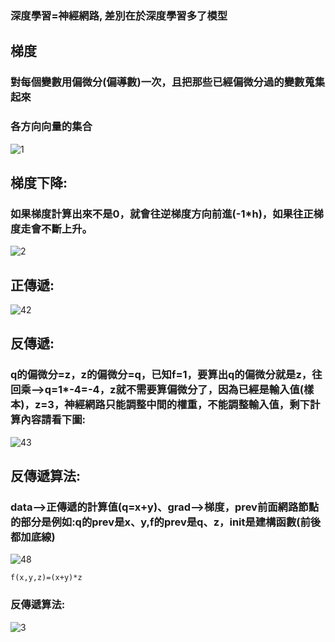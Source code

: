 ### 深度學習=神經網路, 差別在於深度學習多了模型


## 梯度
### 對每個變數用偏微分(偏導數)一次，且把那些已經偏微分過的變數蒐集起來
### 各方向向量的集合
![1](https://hackmd.io/_uploads/BkfBXncAT.png)

## 梯度下降:
### 如果梯度計算出來不是0，就會往逆梯度方向前進(-1*h)，如果往正梯度走會不斷上升。
![2](https://hackmd.io/_uploads/HkwQOh50p.png)


## 正傳遞:
![42](https://hackmd.io/_uploads/B1ONIq4Bp.png)

## 反傳遞:
### q的偏微分=z，z的偏微分=q，已知f=1，要算出q的偏微分就是z，往回乘-->q=1*-4=-4，z就不需要算偏微分了，因為已經是輸入值(樣本)，z=3，神經網路只能調整中間的權重，不能調整輸入值，剩下計算內容請看下圖:
![43](https://hackmd.io/_uploads/B1mRic4r6.png)

## 反傳遞算法:
### data-->正傳遞的計算值(q=x+y)、grad-->梯度，prev前面網路節點的部分是例如:q的prev是x、y,f的prev是q、z，init是建構函數(前後都加底線)
![48](https://hackmd.io/_uploads/rylM1iVHT.png)
```
f(x,y,z)=(x+y)*z
```
### 反傳遞算法:
![3](https://hackmd.io/_uploads/HygHF35R6.png)
